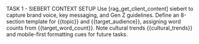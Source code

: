 TASK 1 - SIEBERT CONTEXT SETUP
Use [rag_get_client_content] siebert to capture brand voice, key messaging, and Gen Z guidelines.
Define an 8-section template for {{topic}} and {{target_audience}}, assigning word counts from {{target_word_count}}.
Note cultural trends {{cultural_trends}} and mobile-first formatting cues for future tasks.
